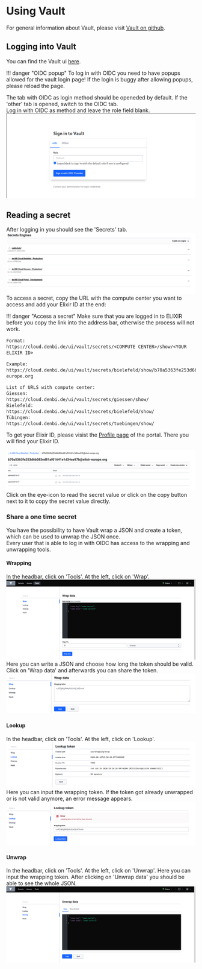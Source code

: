 # Using Vault
For general information about Vault, please visit [Vault on github](https://github.com/hashicorp/vault).  

## Logging into Vault
You can find the Vault ui [here](https://cloud.denbi.de/ui/).  

!!! danger "OIDC popup"
    To log in with OIDC you need to have popups allowed for the vault login page! If the login is buggy after allowing popups, please reload the page.

The tab with OIDC as login method should be openeded by default. If the 'other' tab is opened, switch to the OIDC tab.  
Log in with OIDC as method and leave the role field blank.  
![login_vault](../cloud_admin/images/vault/login.png)  

## Reading a secret
After logging in you should see the 'Secrets' tab.  
![secrets_overview](../cloud_admin/images/vault/secrets_overview.png)  
To access a secret, copy the URL with the compute center you want to access and add your Elixir ID at the end:  

!!! danger "Access a secret"
    Make sure that you are logged in to ELIXIR before you copy the link into the address bar, otherwise the process will not work.
 
```
Format:
https://cloud.denbi.de/ui/vault/secrets/<COMPUTE CENTER>/show/<YOUR ELIXIR ID>  
```
```
Example:
https://cloud.denbi.de/ui/vault/secrets/bielefeld/show/b70a5363fe253d6b083ed81af01641e1d34ea97b@elixir-europe.org  
```
```
List of URLS with compute center:  
Giessen:  
https://cloud.denbi.de/ui/vault/secrets/giessen/show/  
Bielefeld:  
https://cloud.denbi.de/ui/vault/secrets/bielefeld/show/  
Tübingen:
https://cloud.denbi.de/ui/vault/secrets/tuebingen/show/
```
To get your Elixir ID, please visist the [Profile page](https://cloud.denbi.de/portal/webapp/#/userinfo) of the portal. There you will find your Elixir ID.

![user2_version_2](../cloud_admin/images/vault/user2_version2.png)  
Click on the eye-icon to read the secret value or click on the copy button next to it to copy the secret value directly.

### Share a one time secret
You have the possibility to have Vault wrap a JSON and create a token, which can be used to unwrap the JSON once.  
Every user that is able to log in with OIDC has access to the wrapping and unwrapping tools.

#### Wrapping
In the headbar, click on 'Tools'. At the left, click on 'Wrap'.  
![wrap_json](../cloud_admin/images/vault/wrap_json.png)  
Here you can write a JSON and choose how long the token should be valid. Click on 'Wrap data' and afterwards you can share the token.  
![wrapping_token](../cloud_admin/images/vault/wrapping_token.png)  
#### Lookup
In the headbar, click on 'Tools'. At the left, click on 'Lookup'.  
![token_lookup](../cloud_admin/images/vault/wrapping_token_lookup.png)  
Here you can input the wrapping token. If the token got already unwrapped or is not valid anymore, an error message appears.  
![token_error](../cloud_admin/images/vault/wrapping_token_error.png)
#### Unwrap
In the headbar, click on 'Tools'. At the left, click on 'Unwrap'. Here you can input the wrapping token. After clicking on 'Unwrap data' you should be able to see the whole JSON.  
![unwrap_json](../cloud_admin/images/vault/unwrap_json.png)  
